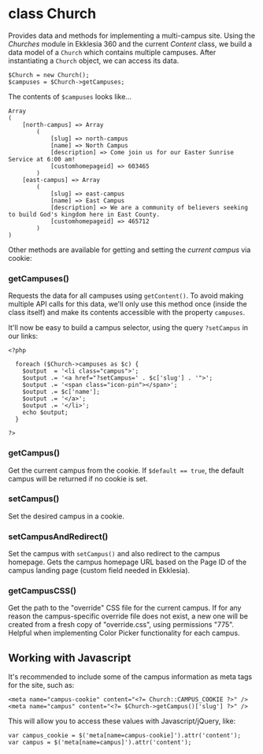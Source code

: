 # class Church

Provides data and methods for implementing a multi-campus site. Using the _Churches_ module in Ekklesia 360 and  the current _Content_ class, we build a data model of a `Church` which contains multiple campuses. After instantiating a `Church` object, we can access its data.

```
$Church = new Church();
$campuses = $Church->getCampuses;
```

The contents of `$campuses` looks like...

```
Array
(
    [north-campus] => Array
        (
            [slug] => north-campus
            [name] => North Campus
            [description] => Come join us for our Easter Sunrise Service at 6:00 am!
            [customhomepageid] => 603465
        )
    [east-campus] => Array
        (
            [slug] => east-campus
            [name] => East Campus
            [description] => We are a community of believers seeking to build God's kingdom here in East County.
            [customhomepageid] => 465712
        )
)

```

Other methods are available for getting and setting the _current campus_ via cookie:

### getCampuses()

Requests the data for all campuses using `getContent()`. To avoid making multiple API calls for this data, we'll only use this method once (inside the class itself) and make its contents accessible with the property `campuses`.

It'll now be easy to build a campus selector, using the query `?setCampus` in our links:

```
<?php

  foreach ($Church->campuses as $c) {
    $output  = '<li class="campus">';
    $output .= '<a href="?setCampus=' . $c['slug'] . '">';
    $output .= '<span class="icon-pin"></span>';
    $output .= $c['name'];
    $output .= '</a>';
    $output .= '</li>';
    echo $output;
  }

?>
```

### getCampus()

Get the current campus from the cookie. If `$default == true`, the default campus will be returned if no cookie is set.

### setCampus()

Set the desired campus in a cookie.

### setCampusAndRedirect()

Set the campus with `setCampus()` and also redirect to the campus homepage. Gets the campus homepage URL based on the Page ID of the campus landing page (custom field needed in Ekklesia).

### getCampusCSS()

Get the path to the "override" CSS file for the current campus. If for any reason the campus-specific override file does not exist, a new one will be created from a fresh copy of "override.css", using permissions "775". Helpful when implementing Color Picker functionality for each campus.

## Working with Javascript
It's recommended to include some of the campus information as meta tags for the site, such as:

```
<meta name="campus-cookie" content="<?= Church::CAMPUS_COOKIE ?>" />
<meta name="campus" content="<?= $Church->getCampus()['slug'] ?>" />
```

This will allow you to access these values with Javascript/jQuery, like:
```
var campus_cookie = $('meta[name=campus-cookie]').attr('content');
var campus = $('meta[name=campus]').attr('content');
```
